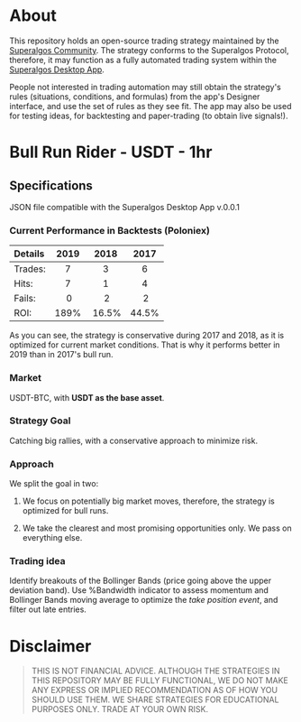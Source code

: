 # About
This repository holds an open-source trading strategy maintained by the [Superalgos Community](https://t.me/superalgoscommunity). The strategy conforms to the Superalgos Protocol, therefore, it may function as a fully automated trading system within the [Superalgos Desktop App](https://superalgos.org/tools-superalgos-desktop-app.shtml). 

People not interested in trading automation may still obtain the strategy's rules (situations, conditions, and formulas) from the app's Designer interface, and use the set of rules as they see fit. The app may also be used for testing ideas, for backtesting and paper-trading (to obtain live signals!).

# Bull Run Rider - USDT - 1hr

## Specifications

JSON file compatible with the Superalgos Desktop App v.0.0.1

### Current Performance in Backtests (Poloniex)

| Details | 2019 | 2018 | 2017 |
| :--- | :---: | :---: | :---: |
| Trades: | 7 | 3 | 6 |
| Hits: | 7 | 1 | 4 |
| Fails: | 0 | 2 | 2 |
| ROI: | 189% | 16.5% | 44.5% |

As you can see, the strategy is conservative during 2017 and 2018, as it is optimized for current market conditions. That is why it performs better in 2019 than in 2017's bull run.

### Market

USDT-BTC, with **USDT as the base asset**.

### Strategy Goal

Catching big rallies, with a conservative approach to minimize risk.

### Approach

We split the goal in two:

1. We focus on potentially big market moves, therefore, the strategy is optimized for bull runs.

2. We take the clearest and most promising opportunities only. We pass on everything else.

### Trading idea

Identify breakouts of the Bollinger Bands (price going above the upper deviation band). Use %Bandwidth indicator to assess momentum and Bollinger Bands moving average to optimize the *take position event*, and filter out late entries.

# Disclaimer

> THIS IS NOT FINANCIAL ADVICE. ALTHOUGH THE STRATEGIES IN THIS REPOSITORY MAY BE FULLY FUNCTIONAL, WE DO NOT MAKE ANY EXPRESS OR IMPLIED RECOMMENDATION AS OF HOW YOU SHOULD USE THEM. WE SHARE STRATEGIES FOR EDUCATIONAL PURPOSES ONLY. TRADE AT YOUR OWN RISK.

